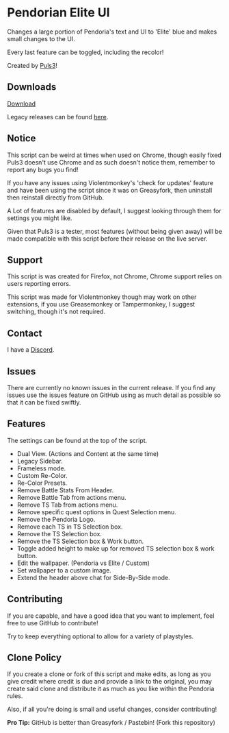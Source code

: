 # Pendorian Elite UI
Changes a large portion of Pendoria's text and UI to 'Elite' blue and makes small changes to the UI.

Every last feature can be toggled, including the recolor!

Created by [Puls3](https://github.com/Xer0-Puls3)!

## Downloads
[Download](https://github.com/Xer0-Puls3/Pendorian-Elite-UI/raw/master/script.user.js)

Legacy releases can be found [here](https://github.com/Xer0-Puls3/Pendorian-Elite-UI/releases).

## Notice
This script can be weird at times when used on Chrome, though easily fixed Puls3 doesn't use Chrome and as such doesn't notice them, remember to report any bugs you find!

If you have any issues using Violentmonkey's 'check for updates' feature and have been using the script since it was on Greasyfork, then uninstall then reinstall directly from GitHub.

A Lot of features are disabled by default, I suggest looking through them for settings you might like.

Given that Puls3 is a tester, most features (without being given away) will be made compatible with this script before their release on the live server.

## Support
This script is was created for Firefox, not Chrome, Chrome support relies on users reporting errors.

This script was made for Violentmonkey though may work on other extensions, if you use Greasemonkey or Tampermonkey, I suggest switching, though it's not required.

## Contact
I have a [Discord](https://discord.gg/sX7nfjt).

## Issues
There are currently no known issues in the current release.
If you find any issues use the issues feature on GitHub using as much detail as possible so that it can be fixed swiftly.

## Features
The settings can be found at the top of the script.
* Dual View. (Actions and Content at the same time)
* Legacy Sidebar.
* Frameless mode.
* Custom Re-Color.
* Re-Color Presets.
* Remove Battle Stats From Header.
* Remove Battle Tab from actions menu.
* Remove TS Tab from actions menu.
* Remove specific quest options in Quest Selection menu.
* Remove the Pendoria Logo.
* Remove each TS in TS Selection box.
* Remove the TS Selection box.
* Remove the TS Selection box & Work button.
* Toggle added height to make up for removed TS selection box & work button.
* Edit the wallpaper. (Pendoria vs Elite / Custom)
* Set wallpaper to a custom image.
* Extend the header above chat for Side-By-Side mode.

## Contributing
If you are capable, and have a good idea that you want to implement, feel free to use GitHub to contribute!

Try to keep everything optional to allow for a variety of playstyles.

## Clone Policy
If you create a clone or fork of this script and make edits, as long as you give credit where credit is due and provide a link to the original, you may create said clone and distribute it as much as you like within the Pendoria rules.

Also, if all you're doing is small and useful changes, consider contributing!

**Pro Tip:** GitHub is better than Greasyfork / Pastebin! (Fork this repository)
